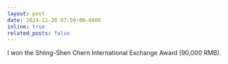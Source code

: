 ```yaml
---
layout: post
date: 2024-11-30 07:59:00-0400
inline: true
related_posts: false
---
```


I won the Shiing-Shen Chern International Exchange Award (90,000 RMB).